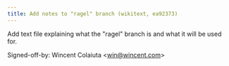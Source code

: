 ```yaml
---
title: Add notes to "ragel" branch (wikitext, ea92373)
---
```


Add text file explaining what the "ragel" branch is and what it will be used for.

Signed-off-by: Wincent Colaiuta &lt;win@wincent.com&gt;
